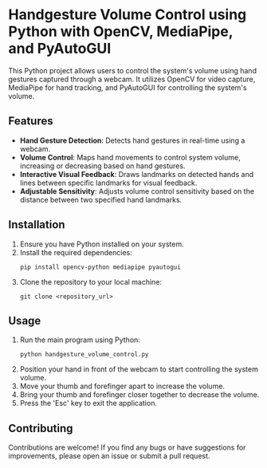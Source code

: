 
# Handgesture Volume Control using Python with OpenCV, MediaPipe, and PyAutoGUI

This Python project allows users to control the system's volume using hand gestures captured through a webcam. It utilizes OpenCV for video capture, MediaPipe for hand tracking, and PyAutoGUI for controlling the system's volume.

## Features

- **Hand Gesture Detection**: Detects hand gestures in real-time using a webcam.
- **Volume Control**: Maps hand movements to control system volume, increasing or decreasing based on hand gestures.
- **Interactive Visual Feedback**: Draws landmarks on detected hands and lines between specific landmarks for visual feedback.
- **Adjustable Sensitivity**: Adjusts volume control sensitivity based on the distance between two specified hand landmarks.

## Installation

1. Ensure you have Python installed on your system.
2. Install the required dependencies:
   ```
   pip install opencv-python mediapipe pyautogui
   ```
3. Clone the repository to your local machine:
   ```
   git clone <repository_url>
   ```

## Usage

1. Run the main program using Python:
   ```
   python handgesture_volume_control.py
   ```
2. Position your hand in front of the webcam to start controlling the system volume.
3. Move your thumb and forefinger apart to increase the volume.
4. Bring your thumb and forefinger closer together to decrease the volume.
5. Press the 'Esc' key to exit the application.



## Contributing

Contributions are welcome! If you find any bugs or have suggestions for improvements, please open an issue or submit a pull request.



